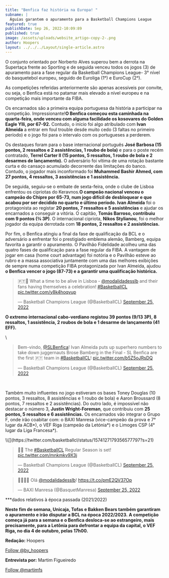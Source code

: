 ```yaml
---
title: "Benfica faz história na Europa! "
subname: |
  Águias garantem o apuramento para a Basketball Champions League
featured: true
publishDate: Sep 26, 2022-10:09:89
published: true
image: /assets/uploads/website_artigo-copy-2-.png
author: Hoopers
layout: ../../../Layout/single-article.astro
---
```

<!--StartFragment-->

O conjunto orientado por Norberto Alves superou bem a derrota na Supertaça frente ao Sporting e de seguida venceu todos os jogos (3) de apuramento para a fase regular da Basketball Champions League- 3° nível do basquetebol europeu, seguido de Euroliga (1°) e EuroCup (2°).

As competições referidas anteriormente são apenas acessíveis por convite, ou seja, o Benfica está no patamar mais elevado a nível europeu e na competição mais importante da FIBA. 

Os encarnados são a primeira equipa portuguesa da história a participar na competição. Impressionante!**O Benfica começou esta caminhada na quarta-feira, onde venceu com alguma facilidade os kosovares do Golden Eagle Ylli, por 67-92.** Contudo, o início foi algo atribulado com **Ivan Almeida** a entrar em foul trouble desde muito cedo (3 faltas no primeiro período) e o jogo foi para o intervalo com os portugueses a perderem.

Os destaques foram para o base internacional português **José Barbosa (15 pontos, 2 ressaltos e 2 assistências, 1 roubo de bola)** e para o poste recém contratado, **Terrel Carter II (15 pontos, 5 ressaltos, 1 roubo de bola e 2 desarmes de lançamento).** O adversário foi vítima de uma rotação bastante curta e do cansaço acumulado decorrente das limitações do banco. Contudo, o jogador mais inconformado foi **Muhammed Bashir Ahmed, com 27 pontos, 4 ressaltos, 3 assistências e 1 assistência.**

De seguida, seguiu-se o embate de sexta-feira, onde o clube de Lisboa enfrentou os cipriotas do Keravnos.**O campeão nacional venceu o campeão do Chipre por 65-73, num jogo difícil de desbloquear e que acabou por ser decidido no quarto e último período. Ivan Almeida** foi o protagonista ao registar **20 pontos, 7 ressaltos e 5 assistências** e ajudar os encarnados a conseguir a vitória. O capitão, **Tomás Barroso, contribuiu com 9 pontos (¾ 3P)**. O internacional cipriota, **Nikos Stylianou**, foi o melhor jogador da equipa derrotada com **18 pontos, 2 ressaltos e 2 assistências.**

Por fim, o Benfica atingiu a final da fase de qualificação da BCL e o adversário a enfrentar foi o prestigiado emblema alemão, Bamberg, equipa favorita a garantir o apuramento. O Pavilhão Fidelidade acolheu uma das quatro fases de qualificação para a fase regular da FIBA. A vantagem de jogar em casa (home court advantage) foi notória e o Pavilhão esteve ao rubro e a massa associativa juntamente com uma das melhores exibições de sempre numa competição FIBA protagonizada por Ivan Almeida, ajudou **o Benfica vencer o jogo (87-73) e a garantir uma qualificação histórica.**

 <!--StartFragment-->

<blockquote class="twitter-tweet"><p lang="en" dir="ltr">🇵🇹🏀 What a time to be alive in Lisboa - <a href="https://twitter.com/modalidadesslb?ref_src=twsrc%5Etfw">@modalidadesslb</a> and their fans having themselves a celebration! <a href="https://twitter.com/hashtag/BasketballCL?src=hash&amp;ref_src=twsrc%5Etfw">#BasketballCL</a> <a href="https://t.co/y8k4hoqvup">pic.twitter.com/y8k4hoqvup</a></p>&mdash; Basketball Champions League (@BasketballCL) <a href="https://twitter.com/BasketballCL/status/1574103958443941890?ref_src=twsrc%5Etfw">September 25, 2022</a></blockquote> <script async src="https://platform.twitter.com/widgets.js" charset="utf-8"></script>

<!--EndFragment-->

**O extremo internacional cabo-verdiano registou 39 pontos (9/13 3P), 8 ressaltos, 1 assistência, 2 roubos de bola e 1 desarme de lançamento (41 EFF).** 

<!--StartFragment-->\

<blockquote class="twitter-tweet"><p lang="en" dir="ltr">Bem-vindo, <a href="https://twitter.com/SLBenfica?ref_src=twsrc%5Etfw">@SLBenfica</a>! Ivan Almeida puts up superhero numbers to take down juggernauts Brose Bamberg in the Final - SL Benfica are the first 🇵🇹 team in <a href="https://twitter.com/hashtag/BasketballCL?src=hash&amp;ref_src=twsrc%5Etfw">#BasketballCL</a>! <a href="https://t.co/b5Z5oJRsDQ">pic.twitter.com/b5Z5oJRsDQ</a></p>&mdash; Basketball Champions League (@BasketballCL) <a href="https://twitter.com/BasketballCL/status/1574096489885876226?ref_src=twsrc%5Etfw">September 25, 2022</a></blockquote> <script async src="https://platform.twitter.com/widgets.js" charset="utf-8"></script>

<!--EndFragment--> 

Também muito influentes no jogo estiveram os bases Toney Douglas (10 pontos, 3 ressaltos, 8 assistências e 1 roubo de bola) e Aaron Broussard (8 pontos, 7 ressaltos e 2 assistências). Do outro lado, é impossível não destacar o número 3, **Justin Wright-Foreman**, que contribuiu com **25 pontos, 5 ressaltos e 6 assistências.** Os encarnados vão integrar o Grupo F, onde irão coabitar com: o BAXI Manresa (vice-campeão da prova e 7° lugar da ACB\*), o VEF Riga (campeão da Letónia\*) e o Limoges CSP (4° lugar da Liga Francesa*).

<!--StartFragment-->\\[](https://twitter.com/basketballcl/status/1574127179356577797?s=21)

<blockquote class="twitter-tweet"><p lang="en" dir="ltr">🚨🍿 The <a href="https://twitter.com/hashtag/BasketballCL?src=hash&amp;ref_src=twsrc%5Etfw">#BasketballCL</a> Regular Season is set! <a href="https://t.co/mnkmkv9X3j">pic.twitter.com/mnkmkv9X3j</a></p>&mdash; Basketball Champions League (@BasketballCL) <a href="https://twitter.com/BasketballCL/status/1574127179356577797?ref_src=twsrc%5Etfw">September 25, 2022</a></blockquote> <script async src="https://platform.twitter.com/widgets.js" charset="utf-8"></script>

<!--StartFragment-->

<blockquote class="twitter-tweet"><p lang="und" dir="ltr">👋🏼🇵🇹 Olá <a href="https://twitter.com/modalidadesslb?ref_src=twsrc%5Etfw">@modalidadesslb</a>! <a href="https://t.co/pmE2QV37Op">https://t.co/pmE2QV37Op</a></p>&mdash; BAXI Manresa (@BasquetManresa) <a href="https://twitter.com/BasquetManresa/status/1574103834749607938?ref_src=twsrc%5Etfw">September 25, 2022</a></blockquote> <script async src="https://platform.twitter.com/widgets.js" charset="utf-8"></script>

<!--EndFragment-->

\*\**dados relativos à época passada (2021/2022)

**Neste fim de semana, Unicaja, Tofas e Bakken Bears também garantiram o apuramento e irão disputar a BCL na época 2022/2023.** **A competição começa já para a semana e o Benfica desloca-se ao estrangeiro, mais precisamente, para a Letônia para defrontar a equipa da capital, o VEF Riga, no dia 4 de outubro, pelas 17h00.**

**Redação:** Hoopers

<a href="https://twitter.com/by_hoopers?ref_src=twsrc%5Etfw" class="twitter-follow-button" data-show-count="false">Follow @by_hoopers</a><script async src="https://platform.twitter.com/widgets.js" charset="utf-8"></script>

**Entrevista por:** Martim Figueiredo

<a href="https://twitter.com/martimfs?ref_src=twsrc%5Etfw" class="twitter-follow-button" data-show-count="false">Follow @martimfs</a><script async src="https://platform.twitter.com/widgets.js" charset="utf-8"></script>

<!--EndFragment-->
